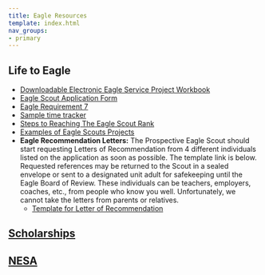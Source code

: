 ```yaml
---
title: Eagle Resources
template: index.html
nav_groups:
- primary
---
```


## <b>Life to Eagle</b>
- [Downloadable Electronic Eagle Service Project Workbook](http://www.scouting.org/scoutsource/BoyScouts/AdvancementandAwards/EagleWorkbookProcedures.aspx)
- [Eagle Scout Application Form](https://www.scouting.org/wp-content/uploads/2025/01/512-72825-Eagle-Scout-Application.pdf)
- [Eagle Requirement 7](./content/Eagle-Req7.docx)
- [Sample time tracker](./content/Russ%20eagle%20scout%20work%20logs.pdf)
- [Steps to Reaching The Eagle Scout Rank](./content/Steps%20to%20Reaching%20the%20Eagle%20Scout%20Rank%202019.docx)
- [Examples of Eagle Scouts Projects](./content/Eagle%20Scout%20Service%20Projects.pdf)
- <b>Eagle Recommendation Letters:</b>
    The Prospective Eagle Scout should start requesting Letters of Recommendation from 4 different individuals listed on the application as soon as possible. The template link is below. Requested references may be returned to the Scout in a sealed envelope or sent to a designated unit adult for safekeeping until the Eagle Board of Review.
    These individuals can be teachers, employers, coaches, etc., from people who know you well. Unfortunately, we cannot take the letters from parents or relatives.
    - [Template for Letter of Recommendation](https://www.monmouthcouncilscouting.org/files/56487/letter-of-recommendation-2025)

## <b>[Scholarships](https://nesa.org/for-eagle-scouts/scholarships/)</b>

## <b>[NESA](http://www.nesa.org/)</b>
